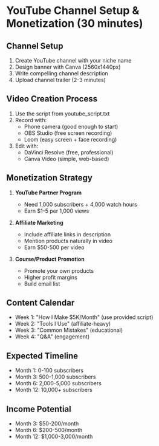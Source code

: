 
# YouTube Channel Setup & Monetization (30 minutes)

## Channel Setup
1. Create YouTube channel with your niche name
2. Design banner with Canva (2560x1440px)
3. Write compelling channel description
4. Upload channel trailer (2-3 minutes)

## Video Creation Process
1. Use the script from youtube_script.txt
2. Record with:
   - Phone camera (good enough to start)
   - OBS Studio (free screen recording)
   - Loom (easy screen + face recording)
3. Edit with:
   - DaVinci Resolve (free, professional)
   - Canva Video (simple, web-based)

## Monetization Strategy
1. **YouTube Partner Program**
   - Need 1,000 subscribers + 4,000 watch hours
   - Earn $1-5 per 1,000 views
   
2. **Affiliate Marketing**
   - Include affiliate links in description
   - Mention products naturally in video
   - Earn $50-500 per video
   
3. **Course/Product Promotion**
   - Promote your own products
   - Higher profit margins
   - Build email list

## Content Calendar
- Week 1: "How I Make $5K/Month" (use provided script)
- Week 2: "Tools I Use" (affiliate-heavy)
- Week 3: "Common Mistakes" (educational)
- Week 4: "Q&A" (engagement)

## Expected Timeline
- Month 1: 0-100 subscribers
- Month 3: 500-1,000 subscribers
- Month 6: 2,000-5,000 subscribers
- Month 12: 10,000+ subscribers

## Income Potential
- Month 3: $50-200/month
- Month 6: $200-500/month
- Month 12: $1,000-3,000/month
